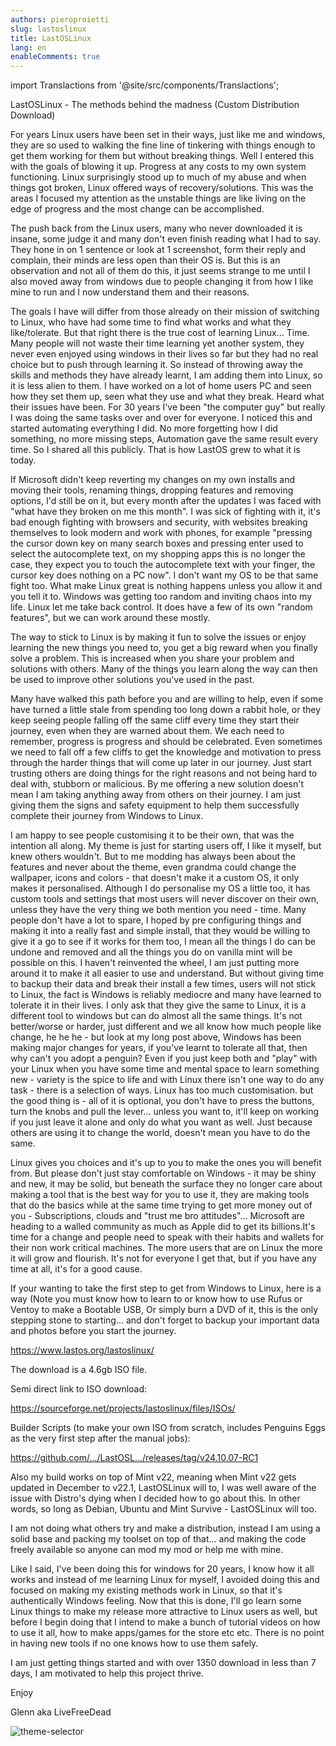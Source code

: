 ```yaml
---
authors: pieroproietti
slug: lastoslinux
title: LastOSLinux
lang: en
enableComments: true
---
```

import Translactions from '@site/src/components/Translactions';

<Translactions />

LastOSLinux - The methods behind the madness (Custom Distribution Download)

For years Linux users have been set in their ways, just like me and windows, they are so used to walking the fine line of tinkering with things enough to get them working for them but without breaking things. Well I entered this with the goals of blowing it up. Progress at any costs to my own system functioning. Linux surprisingly stood up to much of my abuse and when things got broken, Linux offered ways of recovery/solutions. This was the areas I focused my attention as the unstable things are like living on the edge of progress and the most change can be accomplished.

The push back from the Linux users, many who never downloaded it is insane, some judge it and many don't even finish reading what I had to say. They hone in on 1 sentence or look at 1 screenshot, form their reply and complain, their minds are less open than their OS is. But this is an observation and not all of them do this, it just seems strange to me until I also moved away from windows due to people changing it from how I like mine to run and I now understand them and their reasons.

The goals I have will differ from those already on their mission of switching to Linux, who have had some time to find what works and what they like/tolerate. But that right there is the true cost of learning Linux... Time. Many people will not waste their time learning yet another system, they never even enjoyed using windows in their lives so far but they had no real choice but to push through learning it. So instead of throwing away the skills and methods they have already learnt, I am adding them into Linux, so it is less alien to them. I have worked on a lot of home users PC and seen how they set them up, seen what they use and what they break. Heard what their issues have been. For 30 years I've been "the computer guy" but really I was doing the same tasks over and over for everyone. I noticed this and started automating everything I did. No more forgetting how I did something, no more missing steps, Automation gave the same result every time. So I shared all this publicly. That is how LastOS grew to what it is today.

If Microsoft didn't keep reverting my changes on my own installs and moving their tools, renaming things, dropping features and removing options, I'd still be on it, but every month after the updates I was faced with "what have they broken on me this month". I was sick of fighting with it, it's bad enough fighting with browsers and security, with websites breaking themselves to look modern and work with phones, for example "pressing the cursor down key on many search boxes and pressing enter used to select the autocomplete text, on my shopping apps this is no longer the case, they expect you to touch the autocomplete text with your finger, the cursor key does nothing on a PC now". I don't want my OS to be that same fight too. What make Linux great is nothing happens unless you allow it and you tell it to. Windows was getting too random and inviting chaos into my life. Linux let me take back control. It does have a few of its own "random features", but we can work around these mostly.

The way to stick to Linux is by making it fun to solve the issues or enjoy learning the new things you need to, you get a big reward when you finally solve a problem. This is increased when you share your problem and solutions with others. Many of the things you learn along the way can then be used to improve other solutions you've used in the past.

Many have walked this path before you and are willing to help, even if some have turned a little stale from spending too long down a rabbit hole, or they keep seeing people falling off the same cliff every time they start their journey, even when they are warned about them. We each need to remember, progress is progress and should be celebrated. Even sometimes we need to fall off a few cliffs to get the knowledge and motivation to press through the harder things that will come up later in our journey. Just start trusting others are doing things for the right reasons and not being hard to deal with, stubborn or malicious. By me offering a new solution doesn't mean I am taking anything away from others on their journey. I am just giving them the signs and safety equipment to help them successfully complete their journey from Windows to Linux.

I am happy to see people customising it to be their own, that was the intention all along. My theme is just for starting users off, I like it myself, but knew others wouldn't. But to me modding has always been about the features and never about the theme, even grandma could change the wallpaper, icons and colors - that doesn't make it a custom OS, it only makes it personalised. Although I do personalise my OS a little too, it has custom tools and settings that most users will never discover on their own, unless they have the very thing we both mention you need - time. Many people don't have a lot to spare, I hoped by pre configuring things and making it into a really fast and simple install, that they would be willing to give it a go to see if it works for them too, I mean all the things I do can be undone and removed and all the things you do on vanilla mint will be possible on this. I haven't reinvented the wheel, I am just putting more around it to make it all easier to use and understand. But without giving time to backup their data and break their install a few times, users will not stick to Linux, the fact is Windows is reliably mediocre and many have learned to tolerate it in their lives. I only ask that they give the same to Linux, it is a different tool to windows but can do almost all the same things. It's not better/worse or harder, just different and we all know how much people like change, he he he - but look at my long post above, Windows has been making major changes for years, if you've learnt to tolerate all that, then why can't you adopt a penguin? Even if you just keep both and "play" with your Linux when you have some time and mental space to learn something new - variety is the spice to life and with Linux there isn't one way to do any task - there is a selection of ways. Linux has too much customisation. but the good thing is - all of it is optional, you don't have to press the buttons, turn the knobs and pull the lever... unless you want to, it'll keep on working if you just leave it alone and only do what you want as well. Just because others are using it to change the world, doesn't mean you have to do the same. 

Linux gives you choices and it's up to you to make the ones you will benefit from. But please don't just stay comfortable on Windows - it may be shiny and new, it may be solid, but beneath the surface they no longer care about making a tool that is the best way for you to use it, they are making tools that do the basics while at the same time trying to get more money out of you - Subscriptions, clouds and "trust me bro attitudes"... Microsoft are heading to a walled community as much as Apple did to get its billions.It's time for a change and people need to speak with their habits and wallets for their non work critical machines. The more users that are on Linux the more it will grow and flourish. It's not for everyone I get that, but if you have any time at all, it's for a good cause.

If your wanting to take the first step to get from Windows to Linux, here is a way (Note you must know how to learn to or know how to use Rufus or Ventoy to make a Bootable USB, Or simply burn a DVD of it, this is the only stepping stone to starting... and don't forget to backup your important data and photos before you start the journey.

https://www.lastos.org/lastoslinux/ 

The download is a 4.6gb ISO file.

Semi direct link to ISO download: 

https://sourceforge.net/projects/lastoslinux/files/ISOs/

Builder Scripts (to make your own ISO from scratch, includes Penguins Eggs as the very first step after the manual jobs):

https://github.com/.../LastOSL.../releases/tag/v24.10.07-RC1

Also my build works on top of Mint v22, meaning when Mint v22 gets updated in December to v22.1, LastOSLinux will to, I was well aware of the issue with Distro's dying when I decided how to go about this. In other words, so long as Debian, Ubuntu and Mint Survive - LastOSLinux will too.

I am not doing what others try and make a distribution, instead I am using a solid base and packing my toolset on top of that... and making the code freely available so anyone can mod my mod or help me with mine.

Like I said, I've been doing this for windows for 20 years, I know how it all works and instead of me learning Linux for myself, I avoided doing this and focused on making my existing methods work in Linux, so that it's authentically Windows feeling. Now that this is done, I'll go learn some Linux things to make my release more attractive to Linux users as well, but before I begin doing that I intend to make a bunch of tutorial videos on how to use it all, how to make apps/games for the store etc etc. There is no point in having new tools if no one knows how to use them safely.

I am just getting things started and with over 1350 download in less than 7 days, I am motivated to help this project thrive.

Enjoy

Glenn aka LiveFreeDead

![theme-selector](https://www.lastos.org/lastoslinux/assets/images/Desktop-ThemeSelector.jpg)